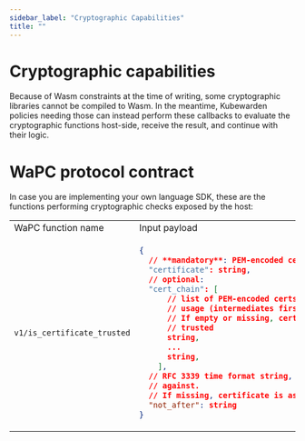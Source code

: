 ```yaml
---
sidebar_label: "Cryptographic Capabilities"
title: ""
---
```


# Cryptographic capabilities

Because of Wasm constraints at the time of writing, some cryptographic libraries
cannot be compiled to Wasm. In the meantime, Kubewarden policies needing those
can instead perform these callbacks to evaluate the cryptographic functions
host-side, receive the result, and continue with their logic.

# WaPC protocol contract

In case you are implementing your own language SDK, these are the functions
performing cryptographic checks exposed by the host:

<table>
<tr>
<td> WaPC function name </td> <td> Input payload </td> <td> Output payload </td>
</tr>
<tr>
<td>

`v1/is_certificate_trusted`

</td>
<td>

```json
{
  // **mandatory**: PEM-encoded certificate to verify
  "certificate": string,
  // optional:
  "cert_chain": [
      // list of PEM-encoded certs, ordered by trust
      // usage (intermediates first, root last)
      // If empty or missing, certificate is assumed
      // trusted
      string,
      ...
      string,
    ],
  // RFC 3339 time format string, to check expiration
  // against.
  // If missing, certificate is assumed never expired
  "not_after": string
}
```

</td>
<td> 

```json
{
   // true if certificate verified:
   "trusted": boolean,
   // empty if trusted == true:
   "reason": string
}
```

</td>
</tr>
</table>
